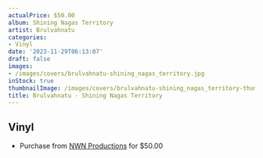 ```yaml
---
actualPrice: $50.00
album: Shining Nagas Territory
artist: Brulvahnatu
categories:
- Vinyl
date: '2023-11-29T06:13:07'
draft: false
images:
- /images/covers/brulvahnatu-shining_nagas_territory.jpg
inStock: true
thumbnailImage: /images/covers/brulvahnatu-shining_nagas_territory-thumb.jpg
title: Brulvahnatu - Shining Nagas Territory
---
```


## Vinyl
* Purchase from [NWN Productions](http://shop.nwnprod.com/index.php?route=product/product&path=75&product_id=41077&sort=pd.name&order=ASC) for $50.00
